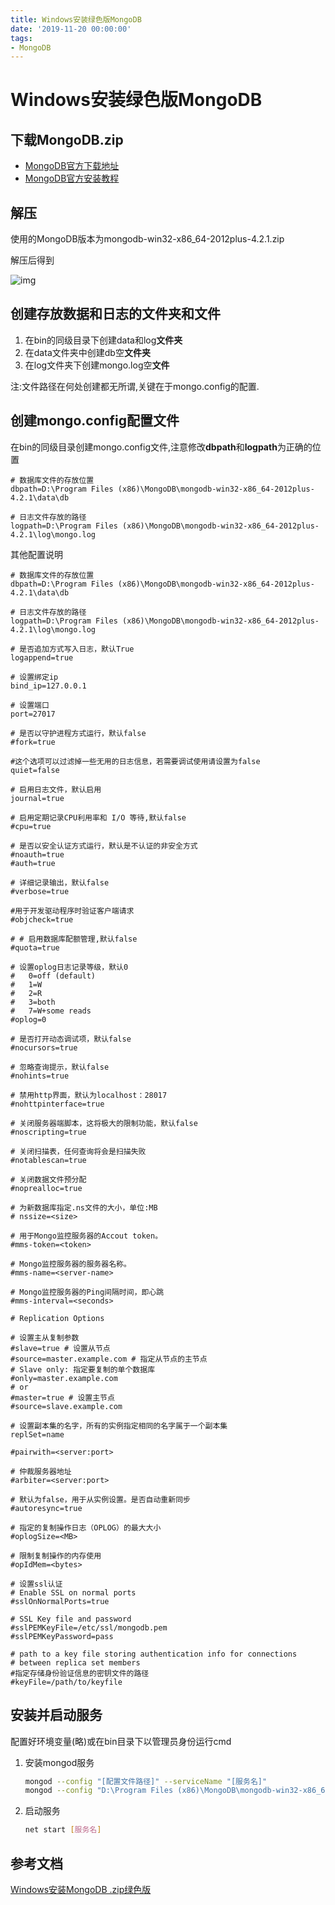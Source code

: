 ```yaml
---
title: Windows安装绿色版MongoDB
date: '2019-11-20 00:00:00'
tags:
- MongoDB
---
```


# Windows安装绿色版MongoDB

## 下载MongoDB.zip

- [MongoDB官方下载地址](https://www.mongodb.com/download-center/community)
- [MongoDB官方安装教程](https://docs.mongodb.com/manual/tutorial/install-mongodb-on-windows/)

## 解压

使用的MongoDB版本为mongodb-win32-x86_64-2012plus-4.2.1.zip

解压后得到

 ![img](https://gitee.com/swang-harbin/pic-bed/raw/master/images/2021/20210222193328.png)

## 创建存放数据和日志的文件夹和文件

1. 在bin的同级目录下创建data和log**文件夹**
2. 在data文件夹中创建db空**文件夹**
3. 在log文件夹下创建mongo.log空**文件**

注:文件路径在何处创建都无所谓,关键在于mongo.config的配置.

## 创建mongo.config配置文件

在bin的同级目录创建mongo.config文件,注意修改**dbpath**和**logpath**为正确的位置

```properties
# 数据库文件的存放位置
dbpath=D:\Program Files (x86)\MongoDB\mongodb-win32-x86_64-2012plus-4.2.1\data\db

# 日志文件存放的路径
logpath=D:\Program Files (x86)\MongoDB\mongodb-win32-x86_64-2012plus-4.2.1\log\mongo.log
```

其他配置说明

```properties
# 数据库文件的存放位置
dbpath=D:\Program Files (x86)\MongoDB\mongodb-win32-x86_64-2012plus-4.2.1\data\db

# 日志文件存放的路径
logpath=D:\Program Files (x86)\MongoDB\mongodb-win32-x86_64-2012plus-4.2.1\log\mongo.log
 
# 是否追加方式写入日志，默认True
logappend=true
 
# 设置绑定ip
bind_ip=127.0.0.1

# 设置端口
port=27017
 
# 是否以守护进程方式运行，默认false
#fork=true
 
#这个选项可以过滤掉一些无用的日志信息，若需要调试使用请设置为false
quiet=false
 
# 启用日志文件，默认启用
journal=true
 
# 启用定期记录CPU利用率和 I/O 等待,默认false
#cpu=true
 
# 是否以安全认证方式运行，默认是不认证的非安全方式
#noauth=true
#auth=true
 
# 详细记录输出，默认false
#verbose=true
 
#用于开发驱动程序时验证客户端请求
#objcheck=true
 
# # 启用数据库配额管理,默认false
#quota=true
 
# 设置oplog日志记录等级，默认0
#   0=off (default)
#   1=W
#   2=R
#   3=both
#   7=W+some reads
#oplog=0
 
# 是否打开动态调试项，默认false
#nocursors=true
 
# 忽略查询提示，默认false
#nohints=true
 
# 禁用http界面，默认为localhost：28017
#nohttpinterface=true
 
# 关闭服务器端脚本，这将极大的限制功能，默认false
#noscripting=true
 
# 关闭扫描表，任何查询将会是扫描失败
#notablescan=true
 
# 关闭数据文件预分配
#noprealloc=true
 
# 为新数据库指定.ns文件的大小，单位:MB
# nssize=<size>
 
# 用于Mongo监控服务器的Accout token。
#mms-token=<token>
 
# Mongo监控服务器的服务器名称。
#mms-name=<server-name>
 
# Mongo监控服务器的Ping间隔时间，即心跳
#mms-interval=<seconds>
 
# Replication Options
 
# 设置主从复制参数
#slave=true # 设置从节点
#source=master.example.com # 指定从节点的主节点
# Slave only: 指定要复制的单个数据库
#only=master.example.com
# or
#master=true # 设置主节点
#source=slave.example.com 
 
# 设置副本集的名字，所有的实例指定相同的名字属于一个副本集
replSet=name
 
#pairwith=<server:port>
 
# 仲裁服务器地址
#arbiter=<server:port>
 
# 默认为false，用于从实例设置。是否自动重新同步
#autoresync=true
 
# 指定的复制操作日志（OPLOG）的最大大小
#oplogSize=<MB>
 
# 限制复制操作的内存使用
#opIdMem=<bytes>
 
# 设置ssl认证
# Enable SSL on normal ports
#sslOnNormalPorts=true
 
# SSL Key file and password
#sslPEMKeyFile=/etc/ssl/mongodb.pem
#sslPEMKeyPassword=pass
 
# path to a key file storing authentication info for connections
# between replica set members
#指定存储身份验证信息的密钥文件的路径
#keyFile=/path/to/keyfile
```

## 安装并启动服务

配置好环境变量(略)或在bin目录下以管理员身份运行cmd

1. 安装mongod服务

   ```bash
   mongod --config "[配置文件路径]" --serviceName "[服务名]"
   mongod --config "D:\Program Files (x86)\MongoDB\mongodb-win32-x86_64-2012plus-4.2.1\mongo.config" --serviceName MongoDB --install
   ```

2. 启动服务

   ```bash
   net start [服务名]
   ```

## 参考文档

[Windows安装MongoDB .zip绿色版](https://blog.csdn.net/HTouying/article/details/88428452)
